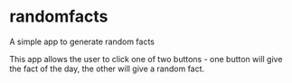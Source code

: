 # randomfacts
A simple app to generate random facts

This app allows the user to click one of two buttons - one button will give the fact of the day, the other will give a random fact.
